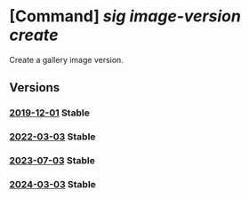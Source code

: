 # [Command] _sig image-version create_

Create a gallery image version.

## Versions

### [2019-12-01](/Resources/mgmt-plane/L3N1YnNjcmlwdGlvbnMve30vcmVzb3VyY2Vncm91cHMve30vcHJvdmlkZXJzL21pY3Jvc29mdC5jb21wdXRlL2dhbGxlcmllcy97fS9pbWFnZXMve30vdmVyc2lvbnMve30=/2019-12-01.xml) **Stable**

<!-- mgmt-plane /subscriptions/{}/resourcegroups/{}/providers/microsoft.compute/galleries/{}/images/{}/versions/{} 2019-12-01 -->

### [2022-03-03](/Resources/mgmt-plane/L3N1YnNjcmlwdGlvbnMve30vcmVzb3VyY2Vncm91cHMve30vcHJvdmlkZXJzL21pY3Jvc29mdC5jb21wdXRlL2dhbGxlcmllcy97fS9pbWFnZXMve30vdmVyc2lvbnMve30=/2022-03-03.xml) **Stable**

<!-- mgmt-plane /subscriptions/{}/resourcegroups/{}/providers/microsoft.compute/galleries/{}/images/{}/versions/{} 2022-03-03 -->

### [2023-07-03](/Resources/mgmt-plane/L3N1YnNjcmlwdGlvbnMve30vcmVzb3VyY2Vncm91cHMve30vcHJvdmlkZXJzL21pY3Jvc29mdC5jb21wdXRlL2dhbGxlcmllcy97fS9pbWFnZXMve30vdmVyc2lvbnMve30=/2023-07-03.xml) **Stable**

<!-- mgmt-plane /subscriptions/{}/resourcegroups/{}/providers/microsoft.compute/galleries/{}/images/{}/versions/{} 2023-07-03 -->

### [2024-03-03](/Resources/mgmt-plane/L3N1YnNjcmlwdGlvbnMve30vcmVzb3VyY2Vncm91cHMve30vcHJvdmlkZXJzL21pY3Jvc29mdC5jb21wdXRlL2dhbGxlcmllcy97fS9pbWFnZXMve30vdmVyc2lvbnMve30=/2024-03-03.xml) **Stable**

<!-- mgmt-plane /subscriptions/{}/resourcegroups/{}/providers/microsoft.compute/galleries/{}/images/{}/versions/{} 2024-03-03 -->
